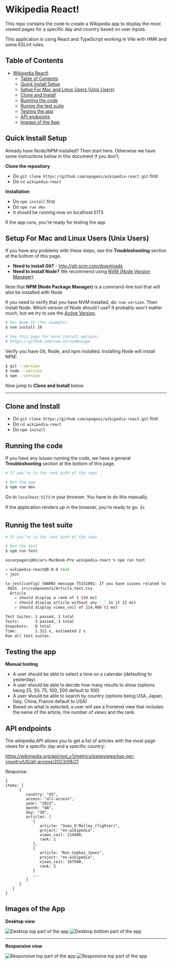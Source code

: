 # Wikipedia React!

This repo contains the code to create a Wikipedia app to display the most viewed pages for a specific day and country based on user inputs.

This application is using React and TypeScript working in Vite with HMR and some ESLint rules.

## Table of Contents

- [Wikipedia React!](#wikipedia-react)
  - [Table of Contents](#table-of-contents)
  - [Quick Install Setup](#quick-install-setup)
  - [Setup For Mac and Linux Users (Unix Users)](#setup-for-mac-and-linux-users-unix-users)
  - [Clone and Install](#clone-and-install)
  - [Running the code](#running-the-code)
  - [Runnig the test suite](#runnig-the-test-suite)
  - [Testing the app](#testing-the-app)
  - [API endpoints](#api-endpoints)
  - [Images of the App](#images-of-the-app)

## Quick Install Setup

Already have Node/NPM installed? Then start here. Otherwise we have some instructions below in this document if you don't.

**Clone the repository**

- Do `git clone https://github.com/opagani/wikipedia-react.git` first
- Do `cd wikipedia-react`

**Installation**

- Do `npm install` first
- Do `npm run dev`
- It should be running now on localhost:5173

If the app runs, you're ready for testing the app

## Setup For Mac and Linux Users (Unix Users)

If you have any problems with these steps, see the **Troubleshooting** section at the bottom of this page.

- **Need to install Git?** - http://git-scm.com/downloads
- **Need to install Node?** We recommend using [NVM (Node Version Manager)](https://github.com/nvm-sh/nvm)

Note that **NPM (Node Package Manager)** is a command-line tool that will also be installed with Node

If you need to verify that you have NVM installed, do: `nvm version`. Then install Node. Which version of Node should I use? It probably won't matter much, but we try to use the [Active Version](https://nodejs.org/en/about/releases/).

```sh
# For Node 18 (for example)
$ nvm install 18

# See this page for more install options:
# https://github.com/nvm-sh/nvm#usage
```

Verify you have Git, Node, and npm installed. Installing Node will install NPM:

```sh
$ git --version
$ node --version
$ npm --version
```

Now jump to **Clone and Install** below

<hr />

## Clone and Install

- Do `git clone https://github.com/opagani/wikipedia-react.git` first
- Do `cd wikipedia-react`
- Do `npm install`

## Running the code

If you have any issues running the code, we have a general **Troubleshooting** section at the bottom of this page.

```sh
# If you're in the root path of the repo

# Run the app
$ npm run dev

```

Go to `localhost:5173` in your browser. You have to do this manually.

If the application renders up in the browser, you're ready to go. 👍

## Runnig the test suite

```sh
# If you're in the root path of the repo

# Run the test
$ npm run test

```

```sh
oscarpagani@Oscars-MacBook-Pro wikipedia-react % npm run test

> wikipedia-react@0.0.0 test
> jest

ts-jest[config] (WARN) message TS151001: If you have issues related to imports, you should consider setting `esModuleInterop` to `true` in your TypeScript configuration file (usually `tsconfig.json`). See https://blogs.msdn.microsoft.com/typescript/2018/01/31/announcing-typescript-2-7/#easier-ecmascript-module-interoperability for more information.
 PASS  src/components/Article.test.tsx
  Article
    ✓ should display a rank of 1 (19 ms)
    ✓ should display article without any '_' in it (2 ms)
    ✓ should display views_ceil of 214,400 (1 ms)

Test Suites: 1 passed, 1 total
Tests:       3 passed, 3 total
Snapshots:   0 total
Time:        1.311 s, estimated 2 s
Ran all test suites.
```

## Testing the app

**Manual testing**

- A user should be able to select a time on a calendar (defaulting to yesterday)
- A user should be able to decide how many results to show (options being 25, 50, 75, 100, 200 default to 100)
- A user should be able to search by country (options being USA, Japan, Italy, China, France default to USA)
- Based on what is selected, a user will see a frontend view that includes the name of the article, the number of views and the rank.

## API endpoints

The wikipedia API allows you to get a list of articles with the most page views for a specific day and a specific country:

https://wikimedia.org/api/rest_v1/metrics/pageviews/top-per-country/US/all-access/2023/08/21

Response:

```
{
items: [
      {
         country: "US",
         access: "all-access",
         year: "2023",
         month: "08",
         day: "10",
         articles: [
            {
               article: "Sean_O'Malley_(fighter)",
               project: "en.wikipedia",
               views_ceil: 214400,
               rank: 1
            },
            {
               article: "Ron_Cephas_Jones",
               project: "en.wikipedia",
               views_ceil: 167500,
               rank: 2
            }
            ...
         ]
      }
   ]
}
```

## Images of the App

**Desktop view**

![Desktop top part of the app](./images/desktop-1.png)
![Desktop bottom part of the app](./images/desktop-2.png)

<hr />

**Responsive view**

![Responsive top part of the app](./images/responsive-1.png)
![Responsive top part of the app](./images/responsive-2.png)
